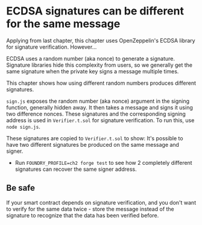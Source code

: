 # ECDSA signatures can be different for the same message
Applying from last chapter, this chapter uses OpenZeppelin's ECDSA library for signature verification. However...

ECDSA uses a random number (aka nonce) to generate a signature. Signature libraries hide this complexity from users, so we generally get the same signature when the private key signs a message multiple times.

This chapter shows how using different random numbers produces different signatures.

`sign.js` exposes the random number (aka nonce) argument in the signing function, generally hidden away. It then takes a message and signs it using two difference nonces. These signatures and the corresponding signing address is used in `Verifier.t.sol` for signature verification. To run this, use `node sign.js`.

These signatures are copied to `Verifier.t.sol` to show:
It's possible to have two different signatures be produced on the same message and signer.
- Run `FOUNDRY_PROFILE=ch2 forge test` to see how 2 completely different signatures can recover the same signer address.

## Be safe
If your smart contract depends on signature verification, and you don't want to verify for the same data twice - store the message instead of the signature to recognize that the data has been verified before.